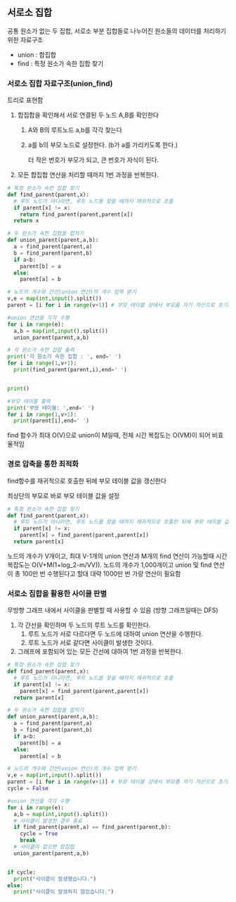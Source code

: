 ## 서로소 집합

공통 원소가 없는 두 집합, 서로소 부분 집합들로 나누어진 원소들의 데이터를 처리하기 위한 자료구조

- union : 합집합 
- find : 특정 원소가 속한 집합 찾기



### 서로소 집합 자료구조(union_find)

트리로 표현함

1. 합집합을 확인해서 서로 연결된 두 노드 A,B를 확인한다

   1. A와 B의 루트노드 a,b를 각각 찾는다

   2. a를 b의 부모 노드로 설정한다. (b가 a를 가리키도록 한다.)

      더 작은 번호가 부모가 되고, 큰 번호가 자식이 된다. 

2. 모든 합집합 연산을 처리할 때까지 1번 과정을 반복한다. 



```python
# 특정 원소가 속한 집합 찾기
def find_parent(parent,x):
  # 루트 노드가 아니라면, 루트 노드를 찾을 때까지 재귀적으로 호출
  if parent[x] != x:
    return find_parent(parent,parent[x])
  return x

# 두 원소가 속한 집합을 합치기
def union_parent(parent,a,b):
  a = find_parent(parent,a)
  b = find_parent(parent,b)
  if a<b:
    parent[b] = a
  else:
    parent[a] = b

# 노드의 개수와 간선(union 연산)의 개수 입력 받기
v,e = map(int,input().split())
parent = [i for i in range(v+1)] # 부모 테이블 상에서 부모를 자기 자신으로 초기화 

#union 연산을 각각 수행
for i in range(e):
  a,b = map(int,input().split())
  union_parent(parent,a,b)

# 각 원소가 속한 집합 출력
print('각 원소가 속한 집합 : ', end=' ')
for i in range(1,v+1):
  print(find_parent(parent,i),end=' ')


print()

#부모 테이블 출력 
print('부모 테이블: ',end=' ')
for i in range(1,v+1):
  print(parent[i],end=' ')


```

find 함수가 최대 O(V)으로 union이 M일때, 전체 시간 복잡도는 O(VM)이 되어 비효율적임 



### 경로 압축을 통한 최적화 

find함수를 재귀적으로 호출한 뒤에 부모 테이블 값을 갱신한다

최상단의 부모로 바로 부모 테이블 값을 설정  

```python
# 특정 원소가 속한 집합 찾기
def find_parent(parent,x):
  # 루트 노드가 아니라면, 루트 노드를 찾을 때까지 재귀적으로 호출한 뒤에 부모 테이블 값을 갱신
  if parent[x] != x:
    parent[x] = find_parent(parent,parent[x])
  return parent[x]
```

노드의 개수가 V개이고, 최대 V-1개의 union 연산과 M개의 find 연산이 가능할때 시간복잡도는 O(V+M(1+log_2-m/VV)). 노드의 개수가 1,000개이고 union 및 find 연산이 총 100만 번 수행된다고 할대 대략 1000만 번 가량 연산이 필요함 



### 서로소 집합을 활용한 사이클 판별 

무방향 그래프 내에서 사이클을 판별할 때 사용할 수 있음 (방향 그래프일때는 DFS)

1. 각 간선을 확인하며 두 노드의 루트 노드를 확인한다.
   1. 루트 노드가 서로 다르다면 두 노드에 대하여 union 연산을 수행한다.
   2. 루트 노드가 서로 같다면 사이클이 발생한 것이다. 
2. 그래프에 포함되어 있는 모든 간선에 대하여 1번 과정을 반복한다. 

```python
# 특정 원소가 속한 집합 찾기
def find_parent(parent,x):
  # 루트 노드가 아니라면, 루트 노드를 찾을 때까지 재귀적으로 호출
  if parent[x] != x:
    parent[x] = find_parent(parent,parent[x])
  return parent[x]

# 두 원소가 속한 집합을 합치기
def union_parent(parent,a,b):
  a = find_parent(parent,a)
  b = find_parent(parent,b)
  if a<b:
    parent[b] = a
  else:
    parent[a] = b

# 노드의 개수와 간선(union 연산)의 개수 입력 받기
v,e = map(int,input().split())
parent = [i for i in range(v+1)] # 부모 테이블 상에서 부모를 자기 자신으로 초기화 
cycle = False

#union 연산을 각각 수행
for i in range(e):
  a,b = map(int,input().split())
  # 사이클이 발생한 경우 종료
  if find_parent(parent,a) == find_parent(parent,b):
    cycle = True
    break
  # 사이클이 없으면 합집합 
  union_parent(parent,a,b)


if cycle:
  print("사이클이 발생했습니다.")
else:
  print("사이클이 발생하지 않았습니다.")
```

